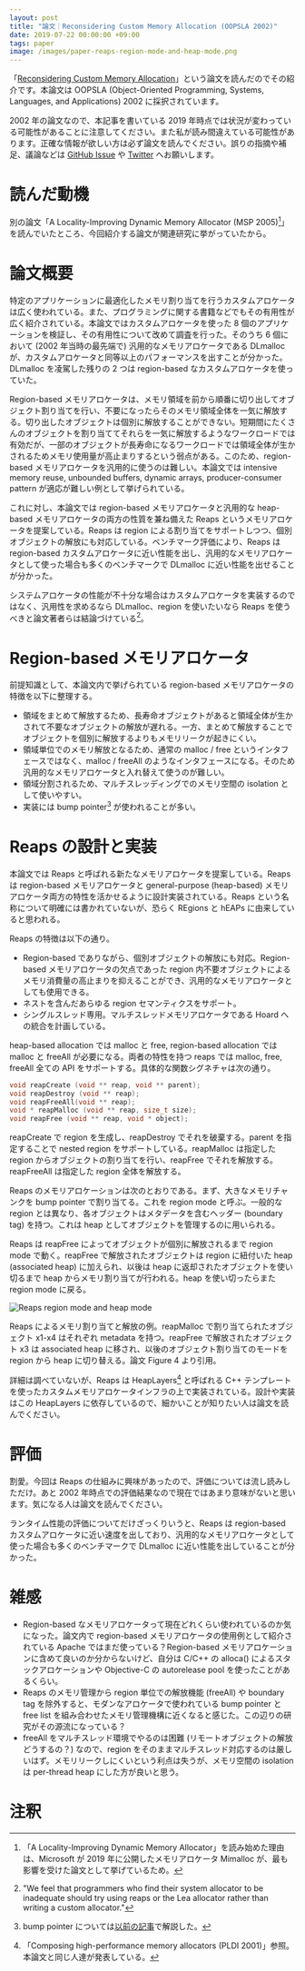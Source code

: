 ```yaml
---
layout: post
title: "論文｜Reconsidering Custom Memory Allocation (OOPSLA 2002)"
date: 2019-07-22 00:00:00 +09:00
tags: paper
image: /images/paper-reaps-region-mode-and-heap-mode.png
---
```


「[Reconsidering Custom Memory Allocation](https://dl.acm.org/citation.cfm?id=582421)」という論文を読んだのでその紹介です。本論文は OOPSLA (Object-Oriented Programming, Systems, Languages, and Applications) 2002 に採択されています。

2002 年の論文なので、本記事を書いている 2019 年時点では状況が変わっている可能性があることに注意してください。また私が読み間違えている可能性があります。正確な情報が欲しい方は必ず論文を読んでください。誤りの指摘や補足、議論などは [GitHub Issue](https://github.com/nhiroki/nhiroki.github.io/issues) や [Twitter](https://twitter.com/nhiroki_) へお願いします。

# 読んだ動機

別の論文「A Locality-Improving Dynamic Memory Allocator (MSP 2005)[^vam]」を読んでいたところ、今回紹介する論文が関連研究に挙がっていたから。

[^vam]: 「A Locality-Improving Dynamic Memory Allocator」を読み始めた理由は、Microsoft が 2019 年に公開したメモリアロケータ Mimalloc が、最も影響を受けた論文として挙げているため。

# 論文概要

特定のアプリケーションに最適化したメモリ割り当てを行うカスタムアロケータは広く使われている。また、プログラミングに関する書籍などでもその有用性が広く紹介されている。本論文ではカスタムアロケータを使った 8 個のアプリケーションを検証し、その有用性について改めて調査を行った。そのうち 6 個において (2002 年当時の最先端で) 汎用的なメモリアロケータである DLmalloc が、カスタムアロケータと同等以上のパフォーマンスを出すことが分かった。DLmalloc を凌駕した残りの 2 つは region-based なカスタムアロケータを使っていた。

Region-based メモリアロケータは、メモリ領域を前から順番に切り出してオブジェクト割り当てを行い、不要になったらそのメモリ領域全体を一気に解放する。切り出したオブジェクトは個別に解放することができない。短期間にたくさんのオブジェクトを割り当ててそれらを一気に解放するようなワークロードでは有効だが、一部のオブジェクトが長寿命になるワークロードでは領域全体が生かされるためメモリ使用量が高止まりするという弱点がある。このため、region-based メモリアロケータを汎用的に使うのは難しい。本論文では intensive memory reuse, unbounded buffers, dynamic arrays, producer-consumer pattern が適応が難しい例として挙げられている。

これに対し、本論文では region-based メモリアロケータと汎用的な heap-based メモリアロケータの両方の性質を兼ね備えた Reaps というメモリアロケータを提案している。Reaps は region による割り当てをサポートしつつ、個別オブジェクトの解放にも対応している。ベンチマーク評価により、Reaps は region-based カスタムアロケータに近い性能を出し、汎用的なメモリアロケータとして使った場合も多くのベンチマークで DLmalloc に近い性能を出せることが分かった。

システムアロケータの性能が不十分な場合はカスタムアロケータを実装するのではなく、汎用性を求めるなら DLmalloc、region を使いたいなら Reaps を使うべきと論文著者らは結論づけている[^conclusion]。

[^conclusion]: "We feel that programmers who find their system allocator to be inadequate should try using reaps or the Lea allocator rather than writing a custom allocator."

# Region-based メモリアロケータ

前提知識として、本論文内で挙げられている region-based メモリアロケータの特徴を以下に整理する。

- 領域をまとめて解放するため、長寿命オブジェクトがあると領域全体が生かされて不要なオブジェクトの解放が遅れる。一方、まとめて解放することでオブジェクトを個別に解放するよりもメモリリークが起きにくい。
- 領域単位でのメモリ解放となるため、通常の malloc / free というインタフェースではなく、malloc / freeAll のようなインタフェースになる。そのため汎用的なメモリアロケータと入れ替えて使うのが難しい。
- 領域分割されるため、マルチスレッディングでのメモリ空間の isolation として使いやすい。
- 実装には bump pointer[^bump-pointer] が使われることが多い。

[^bump-pointer]: bump pointer については[以前の記事](/2019/07/08/paper-snmalloc-a-message-passing-allocator)で解説した。

# Reaps の設計と実装

本論文では Reaps と呼ばれる新たなメモリアロケータを提案している。Reaps は region-based メモリアロケータと general-purpose (heap-based) メモリアロケータ両方の特性を活かせるように設計実装されている。Reaps という名称について明確には書かれていないが、恐らく REgions と hEAPs に由来していると思われる。

Reaps の特徴は以下の通り。

- Region-based でありながら、個別オブジェクトの解放にも対応。Region-based メモリアロケータの欠点であった region 内不要オブジェクトによるメモリ消費量の高止まりを抑えることができ、汎用的なメモリアロケータとしても使用できる。
- ネストを含んだあらゆる region セマンティクスをサポート。
- シングルスレッド専用。マルチスレッドメモリアロケータである Hoard への統合を計画している。

heap-based allocation では malloc と free, region-based allocation では malloc と freeAll が必要になる。両者の特性を持つ reaps では malloc, free, freeAll 全ての API をサポートする。具体的な関数シグネチャは次の通り。

```c
void reapCreate (void ** reap, void ** parent);
void reapDestroy (void ** reap);
void reapFreeAll(void ** reap);
void * reapMalloc (void ** reap, size_t size);
void reapFree (void ** reap, void * object);
```

reapCreate で region を生成し、reapDestroy でそれを破棄する。parent を指定することで nested region をサポートしている。reapMalloc は指定した region からオブジェクトの割り当てを行い、reapFree でそれを解放する。reapFreeAll は指定した region 全体を解放する。

Reaps のメモリアロケーションは次のとおりである。まず、大きなメモリチャンクを bump pointer で割り当てる。これを region mode と呼ぶ。一般的な region とは異なり、各オブジェクトはメタデータを含むヘッダー (boundary tag) を持つ。これは heap としてオブジェクトを管理するのに用いられる。

Reaps は reapFree によってオブジェクトが個別に解放されるまで region mode で動く。reapFree で解放されたオブジェクトは region に紐付いた heap (associated heap) に加えられ、以後は heap に返却されたオブジェクトを使い切るまで heap からメモリ割り当てが行われる。heap を使い切ったらまた region mode に戻る。

![Reaps region mode and heap mode](/images/paper-reaps-region-mode-and-heap-mode.png)

<p class='caption'>Reaps によるメモリ割り当てと解放の例。reapMalloc で割り当てられたオブジェクト x1-x4 はそれぞれ metadata を持つ。reapFree で解放されたオブジェクト x3 は associated heap に移され、以後のオブジェクト割り当てのモードを region から heap に切り替える。論文 Figure 4 より引用。</p>

詳細は調べていないが、Reaps は HeapLayers[^heap-layers] と呼ばれる C++ テンプレートを使ったカスタムメモリアロケータインフラの上で実装されている。設計や実装はこの HeapLayers に依存しているので、細かいことが知りたい人は論文を読んでください。

[^heap-layers]: 「Composing high-performance memory allocators (PLDI 2001)」参照。本論文と同じ人達が発表している。

# 評価

割愛。今回は Reaps の仕組みに興味があったので、評価については流し読みしただけ。あと 2002 年時点での評価結果なので現在ではあまり意味がないと思います。気になる人は論文を読んでください。

ランタイム性能の評価についてだけざっくりいうと、Reaps は region-based カスタムアロケータに近い速度を出しており、汎用的なメモリアロケータとして使った場合も多くのベンチマークで DLmalloc に近い性能を出していることが分かった。

# 雑感

- Region-based なメモリアロケータって現在どれくらい使われているのか気になった。論文内で region-based メモリアロケータの使用例として紹介されている Apache ではまだ使っている？Region-based メモリアロケーションに含めて良いのか分からないけど、自分は C/C++ の alloca() によるスタックアロケーションや Objective-C の autorelease pool を使ったことがあるくらい。
- Reaps のメモリ管理から region 単位での解放機能 (freeAll) や boundary tag を除外すると、モダンなアロケータで使われている bump pointer と free list を組み合わせたメモリ管理機構に近くなると感じた。この辺りの研究がその源流になっている？
- freeAll をマルチスレッド環境でやるのは困難 (リモートオブジェクトの解放どうするの？) なので、region をそのままマルチスレッド対応するのは厳しいはず。メモリリークしにくいという利点は失うが、メモリ空間の isolation は per-thread heap にした方が良いと思う。

# 注釈